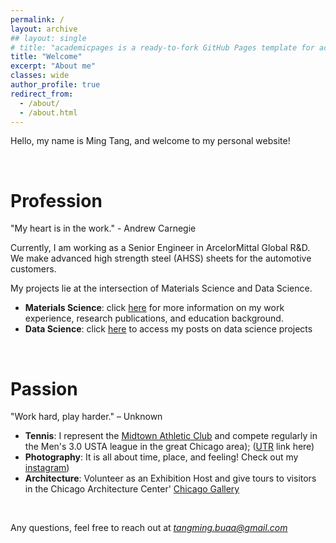 ```yaml
---
permalink: /
layout: archive
## layout: single
# title: "academicpages is a ready-to-fork GitHub Pages template for academic personal websites"
title: "Welcome"
excerpt: "About me"
classes: wide
author_profile: true
redirect_from:
  - /about/
  - /about.html
---
```


<!-- # Welcome to my site! -->

Hello, my name is Ming Tang, and welcome to my personal website!

<br/>

# Profession
"My heart is in the work." - Andrew Carnegie

Currently, I am working as a Senior Engineer in ArcelorMittal Global R&D. We make advanced high strength steel (AHSS) sheets for the automotive customers.

My projects lie at the intersection of Materials Science and Data Science.
- **Materials Science**: click [here](https://tangming2008.github.io//cv/) for more information on my work experience, research publications, and  education background.
- **Data Science**: click [here](https://tangming2008.github.io//portfolio/) to access my posts on data science projects

<!---
CV [[PDF](/files/CV_MingTang.pdf)]  *Updated on May 2nd, 2022*
-->

<br/>

# Passion
"Work hard, play harder." – Unknown

- **Tennis**: I represent the [Midtown Athletic Club](https://www.midtown.com/tennis) and compete regularly in the Men's 3.0 USTA league in the great Chicago area); ([UTR](https://app.universaltennis.com/profiles/2947726) link here)
- **Photography**: It is all about time, place, and feeling! Check out my [instagram](https://www.instagram.com/tangming2008/?hl=en))
- **Architecture**: Volunteer as an Exhibition Host and give tours to visitors in the Chicago Architecture Center' [Chicago Gallery](https://www.architecture.org/exhibits/exhibit/chicago-gallery/)

<br/>

Any questions, feel free to reach out at *tangming.buaa@gmail.com*

<!--
* Work hard and play harder
-->
